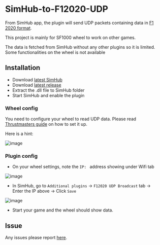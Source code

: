 # SimHub-to-F12020-UDP
From SimHub app, the plugin will send UDP packets containing data in [F1 2020 format](https://web.archive.org/web/20221127112921/https://forums.codemasters.com/topic/50942-f1-2020-udp-specification/).

This project is mainly for SF1000 wheel to work on other games.

The data is fetched from SimHub without any other plugins so it is limited. Some functionalities on the wheel is not available

## Installation
- Download [latest SimHub](https://www.simhubdash.com/download-2/)
- Download [latest release](https://github.com/ducng99/SimHub-to-F12020-UDP/releases/latest)
- Extract the .dll file to SimHub folder
- Start SimHub and enable the plugin

### Wheel config

You need to configure your wheel to read UDP data. Please read [Thrustmasters guide](https://ts.thrustmaster.com/download/accessories/manuals/SF1000/FWheel_Add-On_Ferrari_SF1000Edition_User_Manual.pdf) on how to set it up.

Here is a hint:

![image](https://user-images.githubusercontent.com/49080794/226588068-e1735f09-33d2-47d3-87b5-c2e48364121b.png)

### Plugin config
- On your wheel settings, note the `IP: ` address showing under Wifi tab

![image](https://user-images.githubusercontent.com/49080794/226587920-0c0df4ba-760d-48c6-ac06-f9c4c73d8e24.png)

- In SimHub, go to `Additional plugins` -> `F12020 UDP Broadcast` tab -> Enter the IP above -> Click `Save`

![image](https://user-images.githubusercontent.com/49080794/226588749-75a1cd0d-40b3-46c6-8a01-9af35eaa0589.png)

- Start your game and the wheel should show data.

## Issue
Any issues please report [here](https://github.com/ducng99/SimHub-to-F12020-UDP/issues/new/choose).
